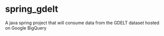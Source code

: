 # spring_gdelt
A java spring project that will consume data from the GDELT dataset hosted on Google BigQuery
